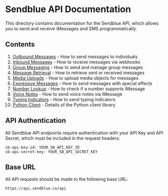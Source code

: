 # Sendblue API Documentation

This directory contains documentation for the Sendblue API, which allows you to send and receive iMessages and SMS programmatically.

## Contents

1. [Outbound Messages](./01-outbound-messages.md) - How to send messages to individuals
2. [Inbound Messages](./02-inbound-messages.md) - How to receive messages via webhooks
3. [Group Messaging](./03-group-messaging.md) - How to send and manage group messages
4. [Message Retrieval](./04-message-retrieval.md) - How to retrieve sent or received messages
5. [Media Uploads](./05-media-uploads.md) - How to upload media objects for messages
6. [Expressive Messages](./06-expressive-messages.md) - How to send messages with special effects
7. [Number Lookup](./07-number-lookup.md) - How to check if a number supports iMessage
8. [Voice Notes](./08-voice-notes.md) - How to send voice notes via iMessage
9. [Typing Indicators](./09-typing-indicators.md) - How to send typing indicators
10. [Python Client](./10-python-client.txt) - Details of the Python client library

## API Authentication

All Sendblue API endpoints require authentication with your API Key and API Secret, which must be included in the request headers:

```
sb-api-key-id: YOUR_SB_API_KEY_ID
sb-api-secret-key: YOUR_SB_API_SECRET_KEY
```

## Base URL

All API requests should be made to the following base URL:

```
https://api.sendblue.co/api
```